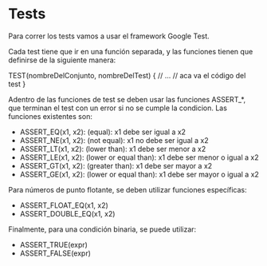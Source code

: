 # Tests

Para correr los tests vamos a usar el framework Google Test.

Cada test tiene que ir en una función separada, y las funciones tienen que
definirse de la siguiente manera:

TEST(nombreDelConjunto, nombreDelTest) {
// ...
// aca va el código del test
}

Adentro de las funciones de test se deben usar las funciones ASSERT_*,
que terminan el test con un error si no se cumple la condicion. Las
funciones existentes son:

- ASSERT_EQ(x1, x2): (equal): x1 debe ser igual a x2
- ASSERT_NE(x1, x2): (not equal): x1 no debe ser igual a x2
- ASSERT_LT(x1, x2): (lower than): x1 debe ser menor a x2
- ASSERT_LE(x1, x2): (lower or equal than): x1 debe ser menor o igual a x2
- ASSERT_GT(x1, x2): (greater than): x1 debe ser mayor a x2
- ASSERT_GE(x1, x2): (lower or equal than): x1 debe ser mayor o igual a x2

Para números de punto flotante, se deben utilizar funciones específicas:

- ASSERT_FLOAT_EQ(x1, x2)
- ASSERT_DOUBLE_EQ(x1, x2)

Finalmente, para una condición binaria, se puede utilizar:

- ASSERT_TRUE(expr)
- ASSERT_FALSE(expr)

